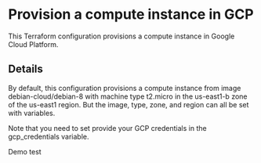 # Provision a compute instance in GCP
This Terraform configuration provisions a compute instance in Google Cloud Platform.

## Details
By default, this configuration provisions a compute instance from image debian-cloud/debian-8 with machine type t2.micro in the us-east1-b zone of the us-east1 region. But the image, type, zone, and region can all be set with variables.

Note that you need to set provide your GCP credentials in the gcp_credentials variable.

Demo test
